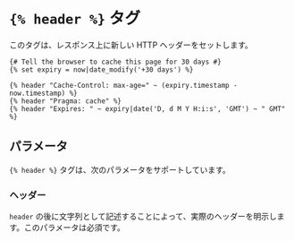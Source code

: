 # `{% header %}` タグ

このタグは、レスポンス上に新しい HTTP ヘッダーをセットします。

```twig
{# Tell the browser to cache this page for 30 days #}
{% set expiry = now|date_modify('+30 days') %}

{% header "Cache-Control: max-age=" ~ (expiry.timestamp - now.timestamp) %}
{% header "Pragma: cache" %}
{% header "Expires: " ~ expiry|date('D, d M Y H:i:s', 'GMT') ~ " GMT" %}
```

## パラメータ

`{% header %}` タグは、次のパラメータをサポートしています。

### ヘッダー

`header` の後に文字列として記述することによって、実際のヘッダーを明示します。このパラメータは必須です。